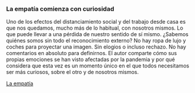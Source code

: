 
### La empatía comienza con curiosidad

Uno de los efectos del distanciamiento social y del trabajo desde casa es que nos quedamos, mucho más de lo habitual, con nosotros mismos. Lo que puede llevar a una pérdida de nuestro sentido de sí mismo. ¿Sabemos quiénes somos sin todo el reconocimiento externo? No hay ropa de lujo y coches para proyectar una imagen. Sin elogios o incluso rechazo. No hay comentarios en absoluto para definirnos. El autor comparte cómo sus propias emociones se han visto afectadas por la pandemia y por qué considera que esta vez es un momento único en el que todos necesitamos ser más curiosos, sobre el otro y de nosotros mismos.

[La empatía](https://hbr.org/2020/04/empathy-starts-with-curiosity?language=es)